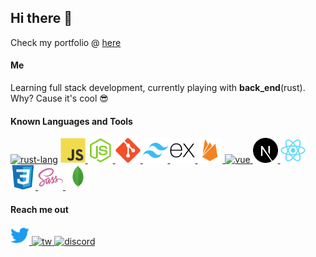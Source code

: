 ## Hi there :wave:
Check my portfolio @ [here](https://skndash.tk)

#### Me
  Learning full stack development, currently playing with **back_end**(rust). Why? Cause it's cool :sunglasses:

#### Known Languages and Tools
<a href="https://rust-lang.org"><img src="https://rustacean.net/assets/rustacean-orig-noshadow.png" alt="rust-lang" width="40px" height="40px"></a>
<a href='https://developer.mozilla.org/en-US/docs/Web/JavaScript&ved=2ahUKEwjTjdKxw6DyAhWmxjgGHc9VAzUQFnoECAYQAg&usg=AOvVaw1Il_CfTbNi4CXc-0nBN5rP'> <img src='https://raw.githubusercontent.com/devicons/devicon/master/icons/javascript/javascript-original.svg' alt='js' width='40px' height='40px'> </a>
<a href='https://nodejs.org'> <img src='https://raw.githubusercontent.com/devicons/devicon/master/icons/nodejs/nodejs-original.svg' alt='node' width='40px' height='40px'> </a>
<a href='https://github.com'> <img src='https://raw.githubusercontent.com/devicons/devicon/master/icons/git/git-original.svg' alt='git' width='40px' height='40px'> </a>
<a href='https://tailwindcss.com'> <img src='https://raw.githubusercontent.com/devicons/devicon/master/icons/tailwindcss/tailwindcss-plain.svg' alt='tailwindcss' width='40px' height='40px'> </a>
<a href='https://expressjs.com'> <img src='https://raw.githubusercontent.com/devicons/devicon/master/icons/express/express-original.svg' alt='express' width='40px' height='40px'> </a>
<a href='https://firebase.com'> <img src='https://raw.githubusercontent.com/devicons/devicon/master/icons/firebase/firebase-plain.svg' alt='firebase' width='40px' height='40px'> </a>
<a href="https://vuejs.org"> <img src="https://cdn.cdnlogo.com/logos/v/92/vue-js.svg" alt="vue" width="40" height="40"> </a>
<a href='https://nextjs.org'> <img src='https://raw.githubusercontent.com/devicons/devicon/master/icons/nextjs/nextjs-original.svg' alt='next' width='40px' height='40px'> </a>
<a href='https://reactjs.org'> <img src='https://raw.githubusercontent.com/devicons/devicon/master/icons/react/react-original.svg' alt='react' width='40px' height='40px'> </a>
<a href='https://css3.com'> <img src='https://raw.githubusercontent.com/devicons/devicon/master/icons/css3/css3-original.svg' alt='css3' width='40px' height='40px'> </a>
<a href='https://sass-land.com'> <img src='https://raw.githubusercontent.com/devicons/devicon/master/icons/sass/sass-original.svg' alt='sass' width='40px' height='40px'> </a>
<a href='https://mongodb.com'> <img src='https://raw.githubusercontent.com/devicons/devicon/master/icons/mongodb/mongodb-original.svg' alt='mongodb' width='40px' height='40px'> </a>

#### Reach me out
<a href='https://www.twitter.com/skndash96'> <img width='30px' height='30px' alt='tw' src='https://raw.githubusercontent.com/devicons/devicon/master/icons/twitter/twitter-original.svg'> </a>
<a href='https://www.reddit.com/u/skndash_96'> <img width='30px' height='30px' alt='tw' src='https://www.redditinc.com/assets/images/site/reddit-logo.png'> </a>
<a href="https://discord.gg/axxzbEHec6"> <img src="https://cdn.cdnlogo.com/logos/d/43/discord.svg" alt="discord" width="40" height="40"> </a>
